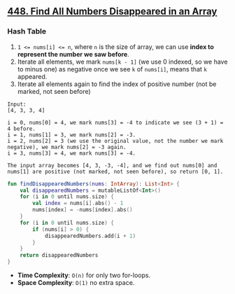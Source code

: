 
## [448. Find All Numbers Disappeared in an Array](https://leetcode.com/problems/find-all-numbers-disappeared-in-an-array/)

### Hash Table
1. `1 <= nums[i] <= n`, where `n` is the size of array, we can use **index to represent the number we saw before**.
2. Iterate all elements, we mark `nums[k - 1]` (we use 0 indexed, so we have to minus one) as negative once we see `k` of `nums[i]`, means that `k` appeared.
3. Iterate all elements again to find the index of positive number (not be marked, not seen before)

```
Input:
[4, 3, 3, 4]

i = 0, nums[0] = 4, we mark nums[3] = -4 to indicate we see (3 + 1) = 4 before.
i = 1, nums[1] = 3, we mark nums[2] = -3.
i = 2, nums[2] = 3 (we use the original value, not the number we mark negative), we mark nums[2] = -3 again.
i = 3, nums[3] = 4, we mark nums[3] = -4.

The input array becomes [4, 3, -3, -4], and we find out nums[0] and nums[1] are positive (not marked, not seen before), so return [0, 1].
```

```kotlin
fun findDisappearedNumbers(nums: IntArray): List<Int> {
    val disappearedNumbers = mutableListOf<Int>()
    for (i in 0 until nums.size) {
        val index = nums[i].abs() - 1
        nums[index] = -nums[index].abs()
    }
    for (i in 0 until nums.size) {
        if (nums[i] > 0) {
            disappearedNumbers.add(i + 1)
        }
    }
    return disappearedNumbers
}

```

* **Time Complexity**: `O(n)` for only two for-loops.
* **Space Complexity**: `O(1)` no extra space.
